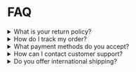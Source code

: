 # FAQ

<details>
  <summary>What is your return policy?</summary>
  <p>We accept returns within 30 days of purchase. Please contact our customer service team to initiate the return process.</p>
</details>

<details>
  <summary>How do I track my order?</summary>
  <p>You will receive an email with tracking information once your order has shipped. You can also track your order on our website by entering your order number and email address.</p>
</details>

<details>
  <summary>What payment methods do you accept?</summary>
  <p>We accept all major credit cards, PayPal, and Apple Pay.</p>
</details>

<details>
  <summary>How can I contact customer support?</summary>
  <p>You can contact our customer support team by phone, email, or live chat. Our support hours are Monday through Friday from 9am to 5pm.</p>
</details>

<details>
  <summary>Do you offer international shipping?</summary>
  <p>Yes, we offer international shipping to most countries. Shipping rates and delivery times may vary depending on your location.</p>
</details>
